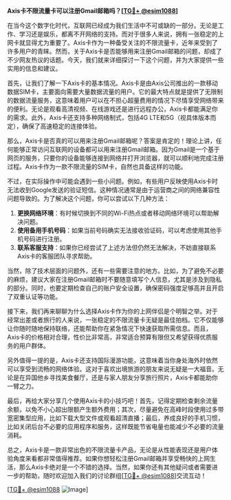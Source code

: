 **Axis卡不限流量卡可以注册Gmail邮箱吗？[[TG💪+ @esim1088](https://t.me/s/esim1088)]**

在当今这个数字化时代，互联网已经成为我们生活中不可或缺的一部分。无论是工作、学习还是娱乐，都离不开网络的支持。而对于很多人来说，拥有一张稳定的上网卡就显得尤为重要了。Axis卡作为一种备受关注的不限流量卡，近年来受到了许多用户的青睐。然而，关于Axis卡是否能够用来注册Gmail邮箱的问题，却成了不少网友热议的话题。今天，我们就来详细探讨一下这个问题，并为大家提供一些实用的信息和建议。

首先，让我们了解一下Axis卡的基本情况。Axis卡是由Axis公司推出的一款移动数据SIM卡，主要面向需要大量数据流量的用户。它的最大特点就是提供了无限制的数据流量服务，这意味着用户可以在不担心超量费用的情况下尽情享受网络带来的便利。无论是观看高清视频、在线游戏还是进行远程办公，Axis卡都能满足你的需求。此外，Axis卡还支持多种网络制式，包括4G LTE和5G（视具体版本而定），确保了高速稳定的连接体验。

那么，Axis卡是否真的可以用来注册Gmail邮箱呢？答案是肯定的！理论上讲，任何能够正常访问互联网的设备都可以用来注册Gmail邮箱。因为Gmail是一个基于网页的服务，只要你的设备能够连接到网络并打开浏览器，就可以顺利地完成注册过程。Axis卡作为一款不限流量的SIM卡，自然也具备这样的功能。

不过，在实际操作中可能会遇到一些小问题。例如，有些用户反映使用Axis卡时无法收到Google发送的验证短信。这种情况通常是由于运营商之间的网络兼容性问题导致的。为了解决这个问题，你可以尝试以下几种方法：

1. **更换网络环境**：有时候切换到不同的Wi-Fi热点或者移动网络环境可以帮助解决问题。
2. **使用备用手机号码**：如果当前号码确实无法接收验证码，可以考虑使用其他手机号码进行注册。
3. **联系客服支持**：如果你已经尝试了上述方法但仍然无法解决，不妨直接联系Axis卡的客服团队寻求帮助。

当然，除了技术层面的问题外，还有一些需要注意的地方。比如，为了避免不必要的麻烦，建议大家在注册Gmail邮箱时不要随意填写个人信息，尤其是涉及到隐私的部分。同时，也要定期检查自己的账户安全设置，确保密码强度足够高并且开启了双重认证等功能。

接下来，我们再来聊聊为什么选择Axis卡作为你的上网伴侣是个明智之举。对于经常出差或者旅行的人来说，一张稳定的不限流量卡无疑是最佳拍档。它不仅能够让你随时随地保持联络，还能帮助你在紧急情况下快速获取所需信息。而且，Axis卡的价格相对合理，性价比非常高，非常适合预算有限但又希望获得优质服务的用户群体。

另外值得一提的是，Axis卡还支持国际漫游功能，这意味着当你身处海外时依然可以享受到流畅的网络体验。这对于喜欢出境旅游的朋友来说无疑是一大福音。无论是在异国他乡寻找美食餐厅，还是与家人朋友分享旅行照片，Axis卡都能助你一臂之力。

最后，再给大家分享几个使用Axis卡的小技巧吧！首先，记得定期检查剩余流量余额，以免不小心超出限额产生额外费用；其次，尽量避免在高峰时段使用过多带宽密集型应用，比如下载大型文件或观看超清直播；最后，养成良好的手机习惯，比如关闭后台不必要的应用程序和服务，这样既能节省电量也能减少不必要的流量消耗。

总之，Axis卡是一款非常出色的不限流量卡产品，无论是从性能表现还是用户体验角度来看都非常值得推荐。如果你想轻松注册Gmail邮箱并享受畅快的上网生活，那么Axis卡绝对是一个不错的选择。当然，如果你还有其他疑问或者需要进一步的帮助，随时欢迎加入我们的讨论群组[[TG💪+ @esim1088](https://t.me/s/esim1088)]交流互动！

[[TG💪+ @esim1088](https://t.me/s/esim1088) ![Image](https://i.postimg.cc/4NQfJmqS/Snipaste-2025-05-13-00-14-12.png)]